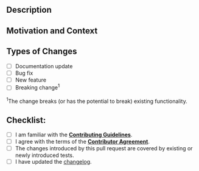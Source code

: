 <!-- Provide a general summary of your changes in the Title above -->

## Description
<!-- Describe your changes in detail -->

## Motivation and Context
<!-- Why is this change required? What problem does it solve? -->
<!-- If it fixes an open issue, please link to the issue here. -->

## Types of Changes
<!-- Please select all items that apply either now or after creating the pull request: -->
- [ ] Documentation update
- [ ] Bug fix
- [ ] New feature
- [ ] Breaking change<sup>1</sup>

<sup>1</sup>The change breaks (or has the potential to break) existing functionality.

## Checklist:
<!-- Please select all items that apply either now or after creating the pull request. -->
<!-- If you are unsure about any of these items, do not hesitate to ask! -->
- [ ] I am familiar with the [**Contributing Guidelines**](https://github.com/glotzerlab/euclid/blob/master/CONTRIBUTING.md).
- [ ] I agree with the terms of the [**Contributor Agreement**](https://github.com/glotzerlab/euclid/blob/master/ContributorAgreement.md).
- [ ] The changes introduced by this pull request are covered by existing or newly introduced tests.
- [ ] I have updated the [changelog](https://github.com/glotzerlab/euclid/blob/master/ChangeLog.txt).
